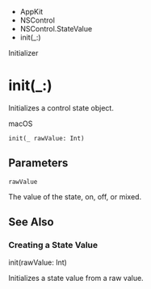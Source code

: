 

- AppKit
- NSControl
- NSControl.StateValue
-  init(\_:) 

Initializer

# init(\_:)

Initializes a control state object.

macOS

``` source
init(_ rawValue: Int)
```

## Parameters 

`rawValue`  

The value of the state, on, off, or mixed.

## See Also

### Creating a State Value

init(rawValue: Int)

Initializes a state value from a raw value.


